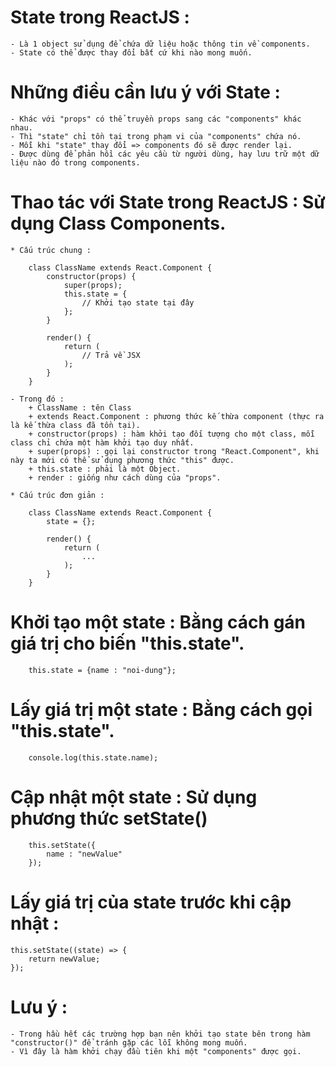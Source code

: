 # State trong ReactJS :

    - Là 1 object sử dụng để chứa dữ liệu hoặc thông tin về components.
    - State có thể được thay đổi bất cứ khi nào mong muốn.

# Những điều cần lưu ý với State :

    - Khác với "props" có thể truyền props sang các "components" khác nhau.
    - Thì "state" chỉ tồn tại trong phạm vi của "components" chứa nó.
    - Mỗi khi "state" thay đổi => components đó sẽ được render lại.
    - Được dùng để phản hồi các yêu cầu từ người dùng, hay lưu trữ một dữ liệu nào đó trong components.

# Thao tác với State trong ReactJS : Sử dụng Class Components.

    * Cấu trúc chung :

        class ClassName extends React.Component {
            constructor(props) {
                super(props);
                this.state = {
                    // Khởi tạo state tại đây
                };
            }

            render() {
                return (
                    // Trả về JSX
                );
            }
        }

    - Trong đó :
        + ClassName : tên Class
        + extends React.Component : phương thức kế thừa component (thực ra là kế thừa class đã tồn tại).
        + constructor(props) : hàm khởi tạo đối tượng cho một class, mỗi class chỉ chứa một hàm khởi tạo duy nhất.
        + super(props) : gọi lại constructor trong "React.Component", khi này ta mới có thể sử dụng phương thức "this" được.
        + this.state : phải là một Object.
        + render : giống như cách dùng của "props".

    * Cấu trúc đơn giản :

        class ClassName extends React.Component {
            state = {};

            render() {
                return (
                    ...
                );
            }
        }

# Khởi tạo một state : Bằng cách gán giá trị cho biến "this.state".

        this.state = {name : "noi-dung"};

# Lấy giá trị một state : Bằng cách gọi "this.state".

        console.log(this.state.name);

# Cập nhật một state : Sử dụng phương thức setState()

        this.setState({
            name : "newValue"
        });

# Lấy giá trị của state trước khi cập nhật :

    this.setState((state) => {
        return newValue;
    });

# Lưu ý :

    - Trong hầu hết các trường hợp bạn nên khởi tạo state bên trong hàm "constructor()" để tránh gặp các lỗi không mong muốn.
    - Vì đây là hàm khởi chạy đầu tiên khi một "components" được gọi.
